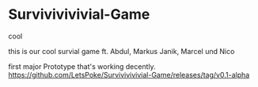 # Survivivivivial-Game
cool

this is our cool survial game ft. Abdul, Markus Janik, Marcel und Nico

first major Prototype that's working decently.
https://github.com/LetsPoke/Survivivivivial-Game/releases/tag/v0.1-alpha

